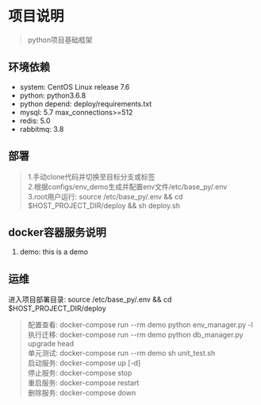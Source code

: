 # 项目说明
> python项目基础框架

## 环境依赖
- system: CentOS Linux release 7.6
- python: python3.6.8
- python depend: deploy/requirements.txt
- mysql: 5.7  max_connections>=512
- redis: 5.0
- rabbitmq: 3.8

## 部署
> 1.手动clone代码并切换至目标分支或标签  
> 2.根据configs/env_demo生成并配置env文件/etc/base_py/.env  
> 3.root用户运行: source /etc/base_py/.env && cd $HOST_PROJECT_DIR/deploy && sh deploy.sh

## docker容器服务说明
1. demo: this is a demo

## 运维
进入项目部署目录: source /etc/base_py/.env && cd $HOST_PROJECT_DIR/deploy  
> 配置查看: docker-compose run --rm demo python env_manager.py -l  
> 执行迁移: docker-compose run --rm demo python db_manager.py upgrade head  
> 单元测试: docker-compose run --rm demo sh unit_test.sh  
> 启动服务: docker-compose up [-d]  
> 停止服务: docker-compose stop  
> 重启服务: docker-compose restart  
> 删除服务: docker-compose down
